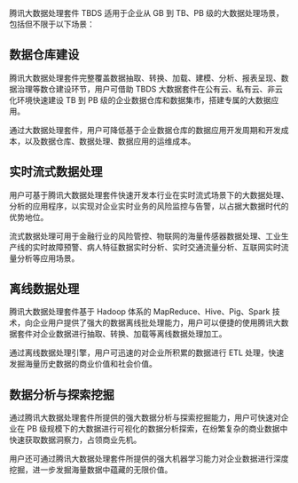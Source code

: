 腾讯大数据处理套件 TBDS 适用于企业从 GB 到 TB、PB 级的大数据处理场景，包括但不限于以下场景：

## 数据仓库建设
腾讯大数据处理套件完整覆盖数据抽取、转换、加载、建模、分析、报表呈现、数据治理等数仓建设环节，用户可借助 TBDS 大数据套件在公有云、私有云、非云化环境快速建设 TB 到 PB 级的企业数据仓库和数据集市，搭建专属的大数据应用。

通过大数据处理套件，用户可降低基于企业数据仓库的数据应用开发周期和开发成本，以及数据仓库、数据处理、数据应用的运维成本。

## 实时流式数据处理
用户可基于腾讯大数据处理套件快速开发本行业在实时流式场景下的大数据处理、分析的应用程序，以实现对企业实时业务的风险监控与告警，以占据大数据时代的优势地位。

流式数据处理可用于金融行业的风险管控、物联网的海量传感器数据处理、工业生产线的实时故障预警、病人特征数据实时分析、实时交通流量分析、互联网实时流量分析等应用场景。

## 离线数据处理
腾讯大数据处理套件基于 Hadoop 体系的 MapReduce、Hive、Pig、Spark 技术，向企业用户提供了强大的数据离线批处理能力，用户可以便捷的使用腾讯大数据套件对企业数据进行抽取、转换、加载等离线数据处理加工。

通过离线数据处理引擎，用户可迅速的对企业所积累的数据进行 ETL 处理，快速发掘海量历史数据的商业价值和社会价值。

## 数据分析与探索挖掘
通过腾讯大数据处理套件所提供的强大数据分析与探索挖掘能力，用户可快速对企业在 PB 级规模下的大数据进行可视化的数据分析探索，在纷繁复杂的商业数据中快速获取数据洞察力，占领商业先机。


用户还可通过腾讯大数据处理套件所提供的强大机器学习能力对企业数据进行深度挖掘，进一步发掘海量数据中蕴藏的无限价值。
